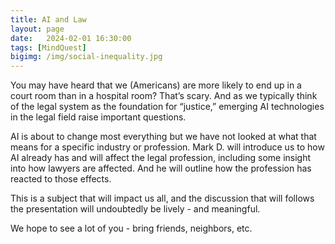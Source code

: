 ```yaml
---
title: AI and Law
layout: page
date:   2024-02-01 16:30:00
tags: [MindQuest]
bigimg: /img/social-inequality.jpg
---
```


You may have heard that we (Americans) are more likely to end up in a court room than in a hospital room? That’s scary. And as we typically think of the legal system as the foundation for “justice,” emerging AI technologies in the legal field raise important questions.

AI is about to change most everything but we have not looked at what that means for a specific industry or profession. Mark D. will introduce us to how AI already has and will affect the legal profession, including some insight into how lawyers are affected. And he will outline how the profession has reacted to those effects. 

This is a subject that will impact us all, and the discussion that will follows the presentation will undoubtedly be lively - and meaningful.

We hope to see a lot of you - bring friends, neighbors, etc.
